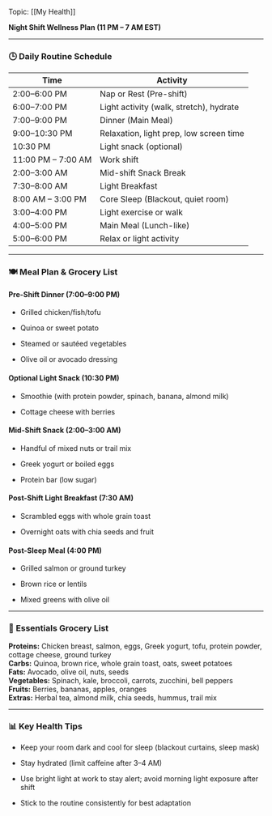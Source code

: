 Topic: [[My Health]]

**Night Shift Wellness Plan (11 PM – 7 AM EST)**

---

### 🕒 Daily Routine Schedule

|Time|Activity|
|---|---|
|2:00–6:00 PM|Nap or Rest (Pre-shift)|
|6:00–7:00 PM|Light activity (walk, stretch), hydrate|
|7:00–9:00 PM|Dinner (Main Meal)|
|9:00–10:30 PM|Relaxation, light prep, low screen time|
|10:30 PM|Light snack (optional)|
|11:00 PM – 7:00 AM|Work shift|
|2:00–3:00 AM|Mid-shift Snack Break|
|7:30–8:00 AM|Light Breakfast|
|8:00 AM – 3:00 PM|Core Sleep (Blackout, quiet room)|
|3:00–4:00 PM|Light exercise or walk|
|4:00–5:00 PM|Main Meal (Lunch-like)|
|5:00–6:00 PM|Relax or light activity|

---

### 🍽️ Meal Plan & Grocery List

#### **Pre-Shift Dinner (7:00–9:00 PM)**

- Grilled chicken/fish/tofu
    
- Quinoa or sweet potato
      
- Steamed or sautéed vegetables
    
- Olive oil or avocado dressing
    

#### **Optional Light Snack (10:30 PM)**

- Smoothie (with protein powder, spinach, banana, almond milk)
    
- Cottage cheese with berries
    

#### **Mid-Shift Snack (2:00–3:00 AM)**

- Handful of mixed nuts or trail mix
    
- Greek yogurt or boiled eggs
    
- Protein bar (low sugar)
    

#### **Post-Shift Light Breakfast (7:30 AM)**

- Scrambled eggs with whole grain toast
    
- Overnight oats with chia seeds and fruit
    

#### **Post-Sleep Meal (4:00 PM)**

- Grilled salmon or ground turkey
    
- Brown rice or lentils
    
- Mixed greens with olive oil
    

---

### 🌿 Essentials Grocery List

**Proteins:** Chicken breast, salmon, eggs, Greek yogurt, tofu, protein powder, cottage cheese, ground turkey  
**Carbs:** Quinoa, brown rice, whole grain toast, oats, sweet potatoes  
**Fats:** Avocado, olive oil, nuts, seeds  
**Vegetables:** Spinach, kale, broccoli, carrots, zucchini, bell peppers  
**Fruits:** Berries, bananas, apples, oranges  
**Extras:** Herbal tea, almond milk, chia seeds, hummus, trail mix

---

### 📊 Key Health Tips

- Keep your room dark and cool for sleep (blackout curtains, sleep mask)
    
- Stay hydrated (limit caffeine after 3–4 AM)
    
- Use bright light at work to stay alert; avoid morning light exposure after shift
    
- Stick to the routine consistently for best adaptation